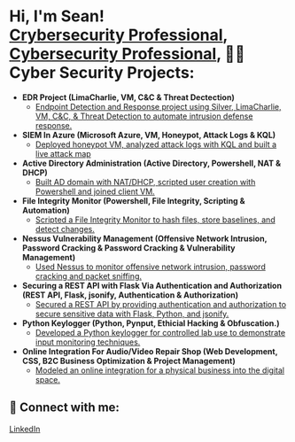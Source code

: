 <h1>Hi, I'm Sean! <br/><a href="https://github.com/seanguevaraflood">Crybersecurity Professional</a>, <a href="https://www.linkedin.com/in/seanguevaraflood/">Cybersecurity Professional</a>, <a 

<h2>👨‍💻 Cyber Security Projects:</h2>

- <b>EDR Project (LimaCharlie, VM, C&C & Threat Dectection)</b>
  - [Endpoint Detection and Response project using Silver, LimaCharlie, VM, C&C, & Threat Detection to automate intrusion defense response.](https://github.com/seanguevaraflood)
- <b>SIEM In Azure (Microsoft Azure, VM, Honeypot, Attack Logs & KQL)</b>
  - [Deployed honeypot VM, analyzed attack logs with KQL and built a live attack map](https://github.com/seanguevaraflood)
- <b>Active Directory Administration (Active Directory, Powershell, NAT & DHCP)</b>
  - [Built AD domain with NAT/DHCP, scripted user creation with Powershell and joined client VM.](https://github.com/seanguevaraflood)
- <b>File Integrity Monitor (Powershell, File Integrity, Scripting & Automation)</b>
  - [Scripted a File Integrity Monitor to hash files, store baselines, and detect changes.](https://github.com/seanguevaraflood)
- <b>Nessus Vulnerability Management (Offensive Network Intrusion, Password Cracking & Password Cracking & Vulnerability Management)</b>
  - [Used Nessus to monitor offensive network intrusion, password cracking and packet sniffing.](https://github.com/seanguevaraflood)
- <b>Securing a REST API with Flask Via Authentication and Authorization (REST API, Flask, jsonify, Authentication & Authorization)</b>
  - [Secured a REST API by providing authentication and authorization to secure sensitive data with Flask, Python, and jsonify.](https://github.com/seanguevaraflood)
- <b>Python Keylogger (Python, Pynput, Ethicial Hacking & Obfuscation.)</b>
  - [Developed a Python keylogger for controlled lab use to demonstrate input monitoring techniques.](https://github.com/seanguevaraflood)
- <b>Online Integration For Audio/Video Repair Shop (Web Development, CSS, B2C Business Optimization & Project Management)</b>
  - [Modeled an online integration for a physical business into the digital space.](https://github.com/seanguevaraflood)

<h2> 🤳 Connect with me:</h2>

[LinkedIn](https://www.linkedin.com/in/seanguevaraflood/)

<!--
**seanguevaraflood/seanguevaraflood** is a ✨ _special_ ✨ repository because its `README.md` (this file) appears on your GitHub profile.

